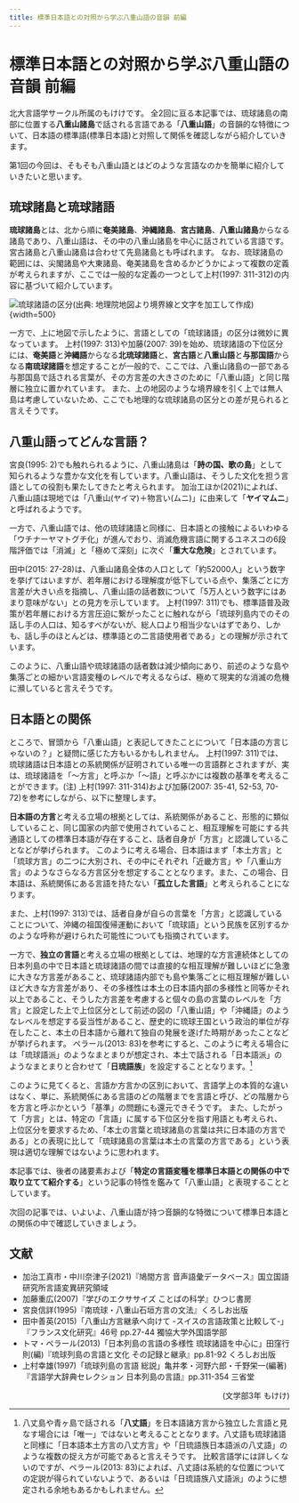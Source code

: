```yaml
---
title: 標準日本語との対照から学ぶ八重山語の音韻 前編
---
```


# 標準日本語との対照から学ぶ八重山語の音韻 前編

北大言語学サークル所属のもけけです。
全2回に亘る本記事では、琉球諸島の南部に位置する**八重山諸島**で話される言語である「**八重山語**」の音韻的な特徴について、日本語の標準語(標準日本語)と対照して関係を確認しながら紹介していきます。

第1回の今回は、そもそも八重山語とはどのような言語なのかを簡単に紹介していきたいと思います。

## 琉球諸島と琉球諸語

**琉球諸島**とは、北から順に**奄美諸島**、**沖縄諸島**、**宮古諸島**、**八重山諸島**からなる諸島であり、八重山語は、その中の八重山諸島を中心に話されている言語です。宮古諸島と八重山諸島は合わせて先島諸島とも呼ばれます。
なお、琉球諸島の範囲には、尖閣諸島や大東諸島、奄美諸島を含めるかどうかによって複数の定義が考えられますが、ここでは一般的な定義の一つとして上村(1997: 311-312)の内容に基づいて紹介しています。

![琉球諸語の区分(出典: [地理院地図](https://maps.gsi.go.jp/vector/)より境界線と文字を加工して作成)](https://assets.st-note.com/img/1714034935350-yVlfU3cHEZ.png?width=2000&height=2000&fit=bounds&format=jpg&quality=85){width=500}

一方で、上に地図で示したように、言語としての「琉球諸語」の区分は微妙に異なっています。
上村(1997: 313)や加藤(2007: 39)を始め、琉球諸語の下位区分には、**奄美語**と**沖縄語**からなる**北琉球諸語**と、**宮古語**と**八重山語**と**与那国語**からなる**南琉球諸語**を想定することが一般的で、ここでは、八重山諸島の一部である与那国島で話される言葉が、その方言差の大きさのために「八重山語」と同じ階層に独立に置かれています。
また、上の地図のような境界線を引く上では無人島は考慮していないため、ここでも地理的な琉球諸島の区分との差が見られると言えそうです。

## 八重山語ってどんな言語？

宮良(1995: 2)でも触れられるように、八重山諸島は「**詩の国、歌の島**」として知られるような豊かな文化を有しています。八重山語は、そうした文化を担う言語としての役割も果たしてきたと考えられます。
加治工ほか(2021)によれば、八重山語は現地では「八重山(ヤイマ)＋物言い(ムニ)」に由来して「**ヤイマムニ**」と呼ばれるようです。

一方で、八重山語では、他の琉球諸語と同様に、日本語との接触によるいわゆる「ウチナーヤマトグチ化」が進んでおり、消滅危機言語に関するユネスコの6段階評価では「消滅」と「極めて深刻」に次ぐ「**重大な危険**」とされています。

田中(2015: 27-28)は、八重山諸島全体の人口として「約52000人」という数字を挙げてはいますが、若年層における理解度が低下している点や、集落ごとに方言差が大きい点を指摘し、八重山語の話者数について「5万人という数字にはあまり意味がない」との見方を示しています。
上村(1997: 311)でも、標準語普及政策が若年層における方言圧迫に繋がったことに触れながら「琉球列島内でのその話し手の人口は、知るすべがないが、総人口より相当少ないはずであり、しかも、話し手のほとんどは、標準語との二言語使用者である」との理解が示されています。

このように、八重山語や琉球諸語の話者数は減少傾向にあり、前述のような島や集落ごとの細かい言語変種のレベルで考えるならば、極めて現実的な消滅の危機に瀕していると言えそうです。

## 日本語との関係

ところで、冒頭から「八重山語」と表記してきたことについて「日本語の方言じゃないの？」と疑問に感じた方もいるかもしれません。
上村(1997: 311)では、琉球諸語は日本語との系統関係が証明されている唯一の言語群とされますが、実は、琉球諸語を「～方言」と呼ぶか「～語」と呼ぶかには複数の基準を考えることができます。(注)
上村(1997: 311-314)および加藤(2007: 35-41, 52-53, 70-72)を参考にしながら、以下に整理します。

**日本語の方言**と考える立場の根拠としては、系統関係があること、形態的に類似していること、同じ国家の内部で使用されていること、相互理解を可能にする共通語としての標準日本語が存在すること、話者自身が「方言」と認識していることなどが挙げられます。
このように考える場合、日本語はまず「本土方言」と「琉球方言」の二つに大別され、その中にそれぞれ「近畿方言」や「八重山方言」のようなさらなる方言区分を想定することとなります。また、この場合、日本語は、系統関係にある言語を持たない「**孤立した言語**」と考えられることになります。

また、上村(1997: 313)では、話者自身が自らの言葉を「方言」と認識していることについて、沖縄の祖国復帰運動において「琉球語」という民族を区別するかのような呼称が避けられた可能性についても指摘されています。

一方で、**独立の言語**と考える立場の根拠としては、地理的な方言連続体としての日本列島の中で日本語と琉球諸語の間では直接的な相互理解が難しいほどに急激に大きな方言差があること、琉球諸語内部でも島や集落ごとに相互理解が難しいほど大きな方言差があり、その多様性は本土の日本語内部の多様性と同等かそれ以上であること、そうした方言差を考慮すると個々の島の言葉のレベルを「方言」と設定した上で上位区分として前述の図の「八重山語」や「沖縄語」のようなレベルを想定する妥当性があること、歴史的に琉球王国という政治的単位が存在したこと、本土の日本語から離れて独自の発展を遂げた時期があったことなどが挙げられます。
ペラール(2013: 83)を参考にすると、このように考える場合には「琉球語派」のようなまとまりが想定され、本土で話される「日本語派」のようなまとまりと合わせて「**日琉語族**」を設定することとなります。[^1]

[^1]: 八丈島や青ヶ島で話される「**八丈語**」を日本語諸方言から独立した言語と見なす場合には「唯一」ではないと考えることとなります。八丈語も琉球諸語と同様に「日本語本土方言の八丈方言」や「日琉語族日本語派の八丈語」のような複数の捉え方が可能であると言えそうです。
比較言語学には詳しくないのですが、ペラール(2013: 83)によれば、八丈語は系統的な位置についての定説が得られていないようで、あるいは「日琉語族八丈語派」のように想定される余地もあるかもしれません。

このように見てくると、言語か方言かの区別において、言語学上の本質的な違いはなく、単に、系統関係にある言語のどの階層までを言語と呼び、どの階層からを方言と呼ぶかという「基準」の問題にも還元できそうです。
また、したがって「方言」とは、特定の「言語」に属する下位区分を指す用語とも考えられ、上位区分を要求するため、「本土の言葉と琉球諸島の言葉は共に日本語の方言である」との表現に比して「琉球諸島の言葉は本土の言葉の方言である」という表現は適切な理解ではないように思われます。

本記事では、後者の諸要素および「**特定の言語変種を標準日本語との関係の中で取り立てて紹介する**」という記事の特性を鑑みて「八重山語」と表現することとしています。

次回の記事では、いよいよ、八重山語が持つ音韻的な特徴について標準日本語との関係の中で確認していきましょう。

## 文献

- 加治工真市・中川奈津子(2021)『鳩間方言 音声語彙データベース』国立国語研究所言語変異研究領域
- 加藤重広(2007)『学びのエクササイズ ことばの科学』ひつじ書房
- 宮良信詳(1995)『南琉球・八重山石垣方言の文法』くろしお出版
- 田中善英(2015)「八重山方言継承へ向けて -スイスの言語政策と比較して-」『フランス文化研究』46号 pp.27-44 獨協大学外国語学部
- トマ・ペラール(2013)「日本列島の言語の多様性 琉球諸語を中心に」田窪行則(編)『琉球列島の言語と文化 その記録と継承』pp.81-92 くろしお出版
- 上村幸雄(1997)「琉球列島の言語 総説」亀井孝・河野六郎・千野栄一(編著)『言語学大辞典セレクション 日本列島の言語』pp.311-354 三省堂

<p style="text-align: right;">
(文学部3年 もけけ)
</p>
